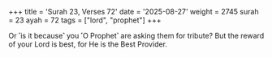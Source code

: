 +++
title = 'Surah 23, Verses 72'
date = '2025-08-27'
weight = 2745
surah = 23
ayah = 72
tags = ["lord", "prophet"]
+++

Or ˹is it because˺ you ˹O Prophet˺ are asking them for tribute? But the reward of your Lord is best, for He is the Best Provider.